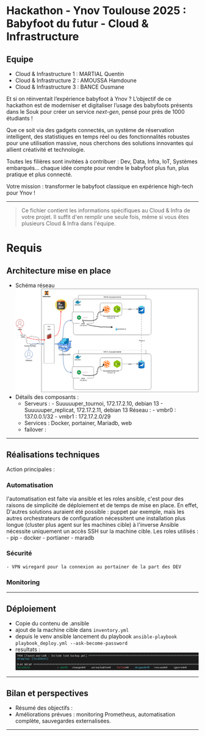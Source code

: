 # Hackathon - Ynov Toulouse 2025 : Babyfoot du futur - Cloud & Infrastructure

## Equipe

- Cloud & Infrastructure 1 : MARTIAL Quentin
- Cloud & Infrastructure 2 : AMOUSSA Hamdoune
- Cloud & Infrastructure 3 : BANCE Ousmane

Et si on réinventait l’expérience babyfoot à Ynov ? L’objectif de ce hackathon est de moderniser et digitaliser l’usage des babyfoots présents dans le Souk pour créer un service _next-gen_, pensé pour près de 1000 étudiants !

Que ce soit via des gadgets connectés, un système de réservation intelligent, des statistiques en temps réel ou des fonctionnalités robustes pour une utilisation massive, nous cherchons des solutions innovantes qui allient créativité et technologie.

Toutes les filières sont invitées à contribuer : Dev, Data, Infra, IoT, Systèmes embarqués… chaque idée compte pour rendre le babyfoot plus fun, plus pratique et plus connecté.

Votre mission : transformer le babyfoot classique en expérience high-tech pour Ynov !

---

> Ce fichier contient les informations spécifiques au Cloud & Infra de votre projet. Il suffit d'en remplir une seule fois, même si vous êtes plusieurs Cloud & Infra dans l'équipe.

# Requis



## Architecture mise en place

- Schéma réseau 
![alt text](<Diagramme sans nom.drawio.png>)
- Détails des composants :
  - Serveurs :
        - Suuuuuper_tournoi, 172.17.2.10, debian 13
        - Suuuuuper_replicat, 172.17.2.11, debian 13
   Réseau :
        - vmbr0 : 137.0.0.1/32 
        - vmbr1 : 172.17.2.0/29
  - Services : Docker, portainer, Mariadb, web
  - failover : 


---

## Réalisations techniques
Action principales : 
 ### Automatisation 
 l'automatisation est faite via ansible et les roles ansible, c'est pour des raisons de simplicité de déploiement et de temps de mise en place. 
 En effet, D'autres solutions auraient été possible : puppet par exemple, mais les autres orchestrateurs de configuration nécessitent une installation plus longue (cluster plus agent sur les machines cible) à l'inverse Ansible nécessite uniquement un accès SSH sur la machine cible.
 Les roles utilisés : 
                        - pip
                        - docker
                        - portianer
                        - maradb
 ### Sécurité 
    - VPN wiregard pour la connexion au portainer de la part des DEV 
 ### Monitoring

---

## Déploiement
- Copie du contenu de .ansible 
- ajout de la machine cible dans `inventory.yml`
- depuis le venv ansible lancement du playbook `ansible-playbook playbook_deploy.yml --ask-become-password`
- resultats : 
![alt text](image.png)

---

## Bilan et perspectives
- Résumé des objectifs :
- Améliorations prévues : monitoring Prometheus, automatisation complète, sauvegardes externalisées.



---
